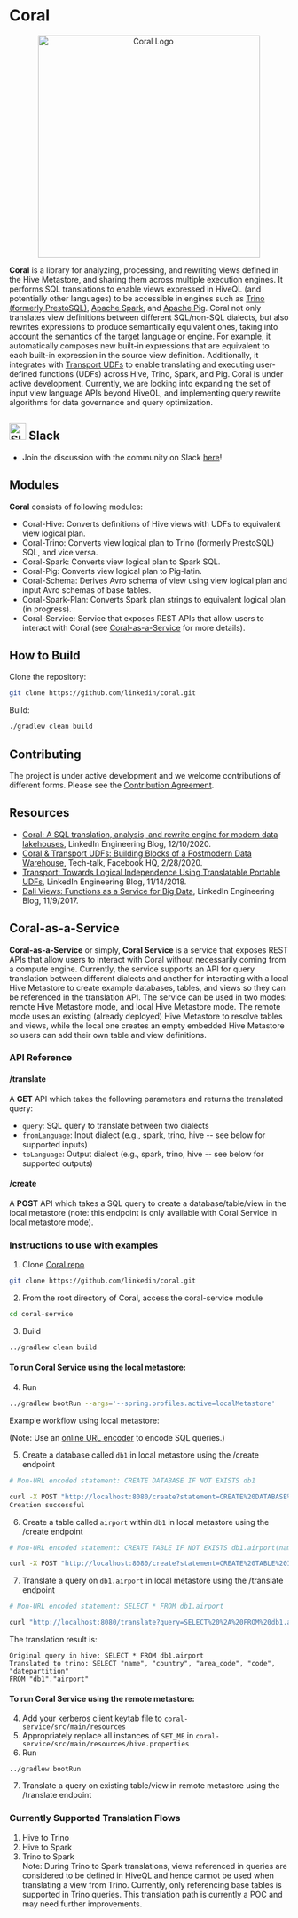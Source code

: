 # Coral

<p align="center">
 <img src="docs/coral-logo.png" width="400" title="Coral Logo">
</p>

**Coral** is a library for analyzing, processing, and rewriting views defined in the Hive Metastore, and sharing them
across multiple execution engines. It performs SQL translations to enable views expressed in HiveQL (and potentially
other languages) to be accessible in engines such as [Trino (formerly PrestoSQL)](https://trino.io/),
[Apache Spark](https://spark.apache.org/), and [Apache Pig](https://pig.apache.org/).
Coral not only translates view definitions between different SQL/non-SQL dialects, but also rewrites expressions to
produce semantically equivalent ones, taking into account the semantics of the target language or engine.
For example, it automatically composes new built-in expressions that are equivalent to each built-in expression in the
source view definition. Additionally, it integrates with [Transport UDFs](https://github.com/linkedin/transport)
to enable translating and executing user-defined functions (UDFs) across Hive, Trino, Spark, and Pig. Coral is under
active development. Currently, we are looking into expanding the set of input view language APIs beyond HiveQL,
and implementing query rewrite algorithms for data governance and query optimization.

## <img src="https://user-images.githubusercontent.com/10084105/141652009-eeacfab4-0e7b-4320-9379-6c3f8641fcf1.png" width="30" title="Slack Logo"> Slack

- Join the discussion with the community on Slack [here](https://join.slack.com/t/coral-sql/shared_invite/zt-s8te92up-qU5PSG~spK33ovPPL5v96A)!

## Modules

**Coral** consists of following modules:

- Coral-Hive: Converts definitions of Hive views with UDFs to equivalent view logical plan.
- Coral-Trino: Converts view logical plan to Trino (formerly PrestoSQL) SQL, and vice versa.
- Coral-Spark: Converts view logical plan to Spark SQL.
- Coral-Pig: Converts view logical plan to Pig-latin.
- Coral-Schema: Derives Avro schema of view using view logical plan and input Avro schemas of base tables.
- Coral-Spark-Plan: Converts Spark plan strings to equivalent logical plan (in progress).
- Coral-Service: Service that exposes REST APIs that allow users to interact with Coral (see [Coral-as-a-Service](##Coral-as-a-Service) for more details).

## How to Build

Clone the repository:

```bash
git clone https://github.com/linkedin/coral.git
```

Build:

```bash
./gradlew clean build
```

## Contributing

The project is under active development and we welcome contributions of different forms.
Please see the [Contribution Agreement](CONTRIBUTING.md).

## Resources

- [Coral: A SQL translation, analysis, and rewrite engine for modern data lakehouses](https://engineering.linkedin.com/blog/2020/coral), LinkedIn Engineering Blog, 12/10/2020.
- [Coral & Transport UDFs: Building Blocks of a Postmodern Data Warehouse](https://www.slideshare.net/walaa_eldin_moustafa/coral-transport-udfs-building-blocks-of-a-postmodern-data-warehouse-229545076), Tech-talk, Facebook HQ, 2/28/2020.
- [Transport: Towards Logical Independence Using Translatable Portable UDFs](https://engineering.linkedin.com/blog/2018/11/using-translatable-portable-UDFs), LinkedIn Engineering Blog, 11/14/2018.
- [Dali Views: Functions as a Service for Big Data](https://engineering.linkedin.com/blog/2017/11/dali-views--functions-as-a-service-for-big-data), LinkedIn Engineering Blog, 11/9/2017.


## Coral-as-a-Service

**Coral-as-a-Service** or simply, **Coral Service** is a service that exposes REST APIs that allow users to interact with Coral without necessarily coming from a compute engine. Currently, the service supports an API for query translation between different dialects and another for interacting with a local Hive Metastore to create example databases, tables, and views so they can be referenced in the translation API. The service can be used in two modes: remote Hive Metastore mode, and local Hive Metastore mode. The remote mode uses an existing (already deployed) Hive Metastore to resolve tables and views, while the local one creates an empty embedded Hive Metastore so users can add their own table and view definitions.

### API Reference

#### /translate
A **GET** API which takes the following parameters and returns the translated query:
- `query`: SQL query to translate between two dialects
- `fromLanguage`: Input dialect (e.g., spark, trino, hive -- see below for supported inputs)
- `toLanguage`: Output dialect (e.g., spark, trino, hive -- see below for supported outputs)

#### /create
A **POST** API which takes a SQL query to create a database/table/view in the local metastore
(note: this endpoint is only available with Coral Service in local metastore mode).

### Instructions to use with examples
1. Clone [Coral repo](https://github.com/linkedin/coral)
```bash  
git clone https://github.com/linkedin/coral.git  
```  
2. From the root directory of Coral, access the coral-service module
```bash  
cd coral-service  
```  
3. Build
```bash  
../gradlew clean build  
```  
#### To run Coral Service using the **local metastore**:
4. Run
```bash  
../gradlew bootRun --args='--spring.profiles.active=localMetastore'  
```  
Example workflow using local metastore:

(Note: Use an [online URL encoder](https://www.urlencoder.org/) to encode SQL queries.)

5. Create a database called `db1` in local metastore using the /create endpoint

```bash
# Non-URL encoded statement: CREATE DATABASE IF NOT EXISTS db1

curl -X POST "http://localhost:8080/create?statement=CREATE%20DATABASE%20IF%20NOT%20EXISTS%20db1"
Creation successful
```
6. Create a table called `airport` within `db1` in local metastore using the /create endpoint

```bash
# Non-URL encoded statement: CREATE TABLE IF NOT EXISTS db1.airport(name string, country string, area_code int, code string, datepartition string)

curl -X POST "http://localhost:8080/create?statement=CREATE%20TABLE%20IF%20NOT%20EXISTS%20db1.airport%28name%20string%2C%20country%20string%2C%20area_code%20int%2C%20code%20string%2C%20datepartition%20string%29"
```

7. Translate a query on `db1.airport` in local metastore using the /translate endpoint

```bash
# Non-URL encoded statement: SELECT * FROM db1.airport

curl "http://localhost:8080/translate?query=SELECT%20%2A%20FROM%20db1.airport&fromLanguage=hive&toLanguage=trino"
```
The translation result is:
```
Original query in hive: SELECT * FROM db1.airport
Translated to trino: SELECT "name", "country", "area_code", "code", "datepartition"
FROM "db1"."airport"
```

#### To run Coral Service using the **remote metastore**:
4. Add your kerberos client keytab file to `coral-service/src/main/resources`
5. Appropriately replace all instances of `SET_ME` in `coral-service/src/main/resources/hive.properties`
6. Run
```  
../gradlew bootRun  
```  
7. Translate a query on existing table/view in remote metastore using the /translate endpoint

### Currently Supported Translation Flows
1. Hive to Trino
2. Hive to Spark
3. Trino to Spark  
   Note: During Trino to Spark translations, views referenced in queries are considered to be defined in HiveQL and hence cannot be used when translating a view from Trino. Currently, only referencing base tables is supported in Trino queries. This translation path is currently a POC and may need further improvements.
